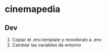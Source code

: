 # cinemapedia

## Dev
1. Copiar el .env.template y renonbralo a .env
2. Cambiar las variables de entorno


